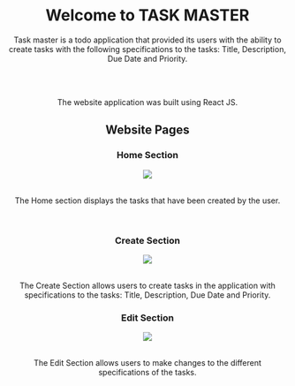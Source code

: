 <h1 align="center"> Welcome to TASK MASTER </h1>

<div align="center" >

  <p>Task master is a todo application that provided its users with the ability to create tasks with the following specifications to the tasks: Title, Description, Due Date and Priority.</p>
    
  <br><br>
  
The website application was built using React JS.


</div>

<h2 align="center"> Website Pages </h2>

<div>
  <h3 align="center" >Home Section</h3>

  <div align="center" >
    <img  src="https://i.postimg.cc/Xv3yZdm9/Task-Master-Home-Page.jpg"> 

  </div>

  <br>
  
  <p align="center" >The Home section displays the tasks that have been created by the user.</p>
</div>

<br>

<div>
  <h3 align="center" > Create Section</h3>

  <div align="center" >
    <img  src="https://i.postimg.cc/3J5J1pC6/Task-Master-Create-Page.jpg"> 

  </div>

  <br>
  
  <p align="center">The Create Section allows users to create tasks in the application with specifications to the tasks: Title, Description, Due Date and Priority.</p>
</div>

<div>
  <h3 align="center" >Edit Section</h3>

  <div align="center" >
    <img  src="https://i.postimg.cc/SRXdx3tZ/Task-Master-Edit-Page.jpg"> 

  </div>

  <br>
  
  <p align="center">The Edit Section allows users to make changes to the different specifications of the tasks.</p>
</div>

